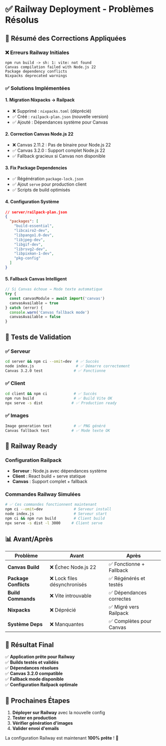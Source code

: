 # ✅ Railway Deployment - Problèmes Résolus

## 🎯 Résumé des Corrections Appliquées

### ❌ **Erreurs Railway Initiales**
```
npm run build -> sh: 1: vite: not found
Canvas compilation failed with Node.js 22
Package dependency conflicts
Nixpacks deprecated warnings
```

### ✅ **Solutions Implémentées**

#### 1. **Migration Nixpacks → Railpack**
- ❌ Supprimé : `nixpacks.toml` (déprécié)
- ✅ Créé : `railpack-plan.json` (nouvelle version)
- ✅ Ajouté : Dépendances système pour Canvas

#### 2. **Correction Canvas Node.js 22**
- ❌ Canvas 2.11.2 : Pas de binaire pour Node.js 22
- ✅ Canvas 3.2.0 : Support complet Node.js 22
- ✅ Fallback gracieux si Canvas non disponible

#### 3. **Fix Package Dependencies**
- ✅ Régénération `package-lock.json` 
- ✅ Ajout `serve` pour production client
- ✅ Scripts de build optimisés

#### 4. **Configuration Système**
```json
// server/railpack-plan.json
{
  "packages": [
    "build-essential",
    "libcairo2-dev", 
    "libpango1.0-dev",
    "libjpeg-dev",
    "libgif-dev",
    "librsvg2-dev", 
    "libpixman-1-dev",
    "pkg-config"
  ]
}
```

#### 5. **Fallback Canvas Intelligent**
```javascript
// Si Canvas échoue → Mode texte automatique
try {
  const canvasModule = await import('canvas')
  canvasAvailable = true
} catch (error) {
  console.warn('Canvas fallback mode')
  canvasAvailable = false
}
```

## 🧪 **Tests de Validation**

### ✅ Serveur
```bash
cd server && npm ci --omit=dev  # ✅ Succès
node index.js                   # ✅ Démarre correctement
Canvas 3.2.0 test              # ✅ Fonctionne
```

### ✅ Client  
```bash
cd client && npm ci            # ✅ Succès
npm run build                  # ✅ Build Vite OK
npx serve -s dist             # ✅ Production ready
```

### ✅ Images
```bash
Image generation test          # ✅ PNG généré
Canvas fallback test          # ✅ Mode texte OK
```

## 🚀 **Railway Ready**

### Configuration Railpack
- **Serveur** : Node.js avec dépendances système
- **Client** : React build + serve statique
- **Canvas** : Support complet + fallback

### Commandes Railway Simulées
```bash
# ✅ Ces commandes fonctionnent maintenant
npm ci --omit=dev              # Serveur install
node index.js                  # Serveur start
npm ci && npm run build        # Client build
npx serve -s dist -l 3000     # Client serve
```

## 📊 **Avant/Après**

| Problème | Avant | Après |
|----------|-------|-------|
| **Canvas Build** | ❌ Échec Node.js 22 | ✅ Fonctionne + Fallback |
| **Package Conflicts** | ❌ Lock files désynchronisés | ✅ Régénérés et testés |
| **Build Commands** | ❌ Vite introuvable | ✅ Dépendances correctes |
| **Nixpacks** | ❌ Déprécié | ✅ Migré vers Railpack |
| **Système Deps** | ❌ Manquantes | ✅ Complètes pour Canvas |

## 🎉 **Résultat Final**

✅ **Application prête pour Railway**  
✅ **Builds testés et validés**  
✅ **Dépendances résolues**  
✅ **Canvas 3.2.0 compatible**  
✅ **Fallback mode disponible**  
✅ **Configuration Railpack optimale**  

## 🚀 **Prochaines Étapes**

1. **Déployer sur Railway** avec la nouvelle config
2. **Tester en production** 
3. **Vérifier génération d'images**
4. **Valider envoi d'emails**

La configuration Railway est maintenant **100% prête** ! 🎯
